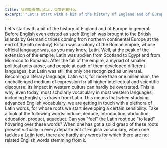 ```yaml
---
title: 我也能看懂Latin，英文还算什么
excerpt: "Let's start with a bit of the history of England and of Europe in general. Before English even existed as such (English was brought to the British islands by Germanic tribes coming from northern continental Europe at the end of the 5th century) Britain was a colony of the Roman empire, whose official language was, as you may know, Latin."
---
```


Let's start with a bit of the history of England and of Europe in general. Before English even existed as such (English was brought to the British islands by Germanic tribes coming from northern continental Europe at the end of the 5th century) Britain was a colony of the Roman empire, whose official language was, as you may know, Latin. Well, at the peak of the extension of the empire, Latin was spoken from Scotland to Egypt and from Morocco to Romania. After the fall of the empire, a myriad of smaller political units arose, and people at each of them developed different languages, but Latin was still the only one recognized as universal. Becoming a literary language, Latin was, for more than one millennium, the unchallenged medium of expression for all higher intellectual and scientific discourse: its impact in western culture can hardly be overstated. This is why, even today, most scholarly vocabulary in most western languages, including English, is drawn from Latin. This means that when studying advanced English vocabulary, we are getting in touch with a plethora of Latin words, for whose roots we start developing a certain sensibility. Take a look at the following words: induce, deduce, introduction, abduction, education, product, aqueduct. Can you "feel" the Latin root duc "to lead" hovering over these words? When one has got a solid grasp of these roots present virtually in every department of English vocabulary, when one tackles a Latin text, there are hardly any words for which there are not related English words stemming from it.
